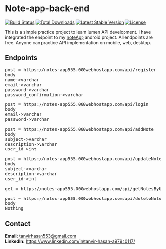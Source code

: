 # Note-app-back-end

[![Build Status](https://travis-ci.org/laravel/lumen-framework.svg)](https://travis-ci.org/laravel/lumen-framework)
[![Total Downloads](https://poser.pugx.org/laravel/lumen-framework/d/total.svg)](https://packagist.org/packages/laravel/lumen-framework)
[![Latest Stable Version](https://poser.pugx.org/laravel/lumen-framework/v/stable.svg)](https://packagist.org/packages/laravel/lumen-framework)
[![License](https://poser.pugx.org/laravel/lumen-framework/license.svg)](https://packagist.org/packages/laravel/lumen-framework)

This is a simple practice project to learn lumen API development. I have integrated the endpoint to my [noteApp](https://github.com/hatanvir/Note-app-MVVM) android project. All endpoints are free. Anyone can practice API implementation on mobile, web, desktop.

## Endpoints
<pre>post = https://notes-app555.000webhostapp.com/api/register
body
name->varchar
email->varchar
password->varchar
password_confirmation->varchar

post = https://notes-app555.000webhostapp.com/api/login
body
email->varchar
password->varchar

post = https://notes-app555.000webhostapp.com/api/addNote
body
subject->varchar
description->varchar
user_id->int

post = https://notes-app555.000webhostapp.com/api/updateNote/{id} [id = noteId]
body
subject->varchar
description->varchar
user_id->int

get = https://notes-app555.000webhostapp.com/api/getNotesByUerId/{user_id}

post = https://notes-app555.000webhostapp.com/api/deleteNote/{user_id}/{note_id}
body
Nothing
</pre>

## Contact
<b>Email:</b> tanvirhasan553@gmail.com<br>
<b>LinkedIn:</b> https://www.linkedin.com/in/tanvir-hasan-a97940117/
